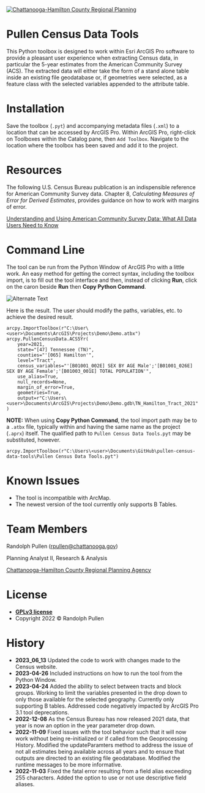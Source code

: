 <a href="http://chcrpa.org"><img src="https://chcrpa.org/wp-content/uploads/2017/01/chc-rpa-logo-1.png" title="Chattanooga-Hamilton County Regional Planning" alt="Chattanooga-Hamilton County Regional Planning"></a>


# <a name="pullen-census-data-tools"></a> Pullen Census Data Tools
This Python toolbox is designed to work within Esri ArcGIS Pro software to provide a pleasant user experience when extracting Census data, in particular the 5-year estimates from the American Community Survey (ACS).  The extracted data will either take the form of a stand alone table inside an existing file geodatabase or, if geometries were selected, as a feature class with the selected variables appended to the attribute table.  


# <a name="installation"></a>Installation
Save the toolbox (```.pyt```) and accompanying metadata files (```.xml```) to a location that can be accessed by ArcGIS Pro.  Within ArcGIS Pro, right-click on Toolboxes within the Catalog pane, then ```Add Toolbox```.  Navigate to the location where the toolbox has been saved and add it to the project.


# <a name="resources"></a>Resources
The following U.S. Census Bureau publication is an indispensible reference for American Community Survey data.  Chapter 8, <i>Calculating Measures of Error for Derived Estimates</i>, provides guidance on how to work with margins of error.

<a href="https://www.census.gov/programs-surveys/acs/library/handbooks/general.html">Understanding and Using American Community Survey Data: What All Data Users Need to Know</a>


# <a name="Command Line"></a>Command Line
The tool can be run from the Python Window of ArcGIS Pro with a little work.  An easy method for getting the correct syntax, including the toolbox import, is to fill out the tool interface and then, instead of clicking **Run**, click on the caron beside **Run** then **Copy Python Command**.

<img src="https://chcrpa.org/wp-content/uploads/2023/04/ACS5Yr-GUI.png" title="Pullen Census Data Tool ACS 5-Yr Example" alt="Alternate Text"></a>

Here is the result.  The user should modify the paths, variables, etc. to achieve the desired result.
```
arcpy.ImportToolbox(r"C:\User\<user>\Documents\ArcGIS\Projects\Demo\Demo.atbx")
arcpy.PullenCensusData.ACS5Yr(
    year=2021,
    state="[47] Tennessee (TN)",
    counties="'[065] Hamilton'",
    level="Tract",
    census_variables="'[B01001_002E] SEX BY AGE Male';'[B01001_026E] SEX BY AGE Female';'[B01003_001E] TOTAL POPULATION'",
    use_alias=True,
    null_records=None,
    margin_of_error=True,
    geometries=True,
    output=r"C:\Users\<user>\Documents\ArcGIS\Projects\Demo\Demo.gdb\TN_Hamilton_Tract_2021"
)
```

**NOTE:**  When using **Copy Python Command**, the tool import path may be to a ```.atbx``` file, typically within and having the same name as the project (```.aprx```) itself.  The qualified path to ```Pullen Census Data Tools.pyt``` may be substituted, however.

```arcpy.ImportToolbox(r"C:\Users\<user>\Documents\GitHub\pullen-census-data-tools\Pullen Census Data Tools.pyt")```

# <a name="known-issues"></a>Known Issues
- The tool is incompatible with ArcMap.
- The newest version of the tool currently only supports B Tables.


# <a name="team-members"></a>Team Members
Randolph Pullen (<rpullen@chattanooga.gov>)

Planning Analyst II, Research & Analysis

<a href="http://chcrpa.org">Chattanooga-Hamilton County Regional Planning Agency</a>


# <a name="installation"></a>License
- **[GPLv3 license](https://www.gnu.org/licenses/gpl-3.0.en.html)**
- Copyright 2022 © Randolph Pullen


# <a name="history"></a>History
- **2023_06_13** Updated the code to work with changes made to the Census website.
- **2023-04-26** Included instructions on how to run the tool from the Python Window.
- **2023-04-24** Added the ability to select between tracts and block groups.  Working to limit the variables presented in the drop down to only those available for the selected geography.  Currently only supporting B tables.  Addressed code negatively impacted by ArcGIS Pro 3.1 tool deprecations.
- **2022-12-08** As the Census Bureau has now released 2021 data, that year is now an option in the year parameter drop down.
- **2022-11-09** Fixed issues with the tool behavior such that it will now work without being re-initialized or if called from the Geoprocessing History.  Modified the updateParamters method to address the issue of not all estimates being available across all years and to ensure that outputs are directed to an existing file geodatabase.  Modified the runtime messages to be more informative.  
- **2022-11-03** Fixed the fatal error resulting from a field alias exceeding 255 characters.  Added the option to use or not use descriptive field aliases.
